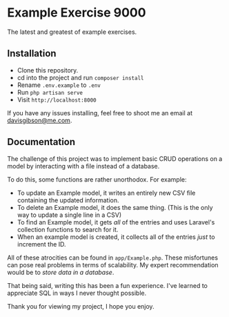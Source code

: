 # Example Exercise 9000
The latest and greatest of example exercises.

## Installation
- Clone this repository.
- cd into the project and run `composer install`
- Rename `.env.example` to `.env`
- Run `php artisan serve`
- Visit `http://localhost:8000`

If you have any issues installing, feel free to shoot me an email at <davisgibson@me.com>.

## Documentation
The challenge of this project was to implement basic CRUD operations on a model by interacting with a file instead of a database.

To do this, some functions are rather unorthodox. For example:
- To update an Example model, it writes an entirely new CSV file containing the updated information.
- To delete an Example model, it does the same thing. (This is the only way to update a single line in a CSV)
- To find an Example model, it gets *all* of the entries and uses Laravel's collection functions to search for it.
- When an example model is created, it collects all of the entries *just* to increment the ID.

All of these atrocities can be found in `app/Example.php`.
These misfortunes can pose real problems in terms of scalability. My expert recommendation would be to *store data in a database*.

That being said, writing this has been a fun experience. I've learned to appreciate SQL in ways I never thought possible.

Thank you for viewing my project, I hope you enjoy.
